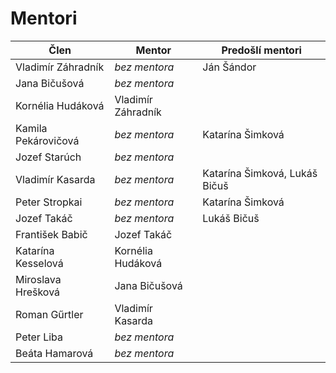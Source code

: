 # Mentori

| Člen                | Mentor                               | Predošlí mentori                     |
|---------------------|--------------------------------------|--------------------------------------|
| Vladimír Záhradník  | *bez mentora*                        | Ján Šándor                           |
| Jana Bičušová       | *bez mentora*                        |                                      |
| Kornélia Hudáková   | Vladimír Záhradník                   |                                      |
| Kamila Pekárovičová | *bez mentora*                        | Katarína Šimková                     |
| Jozef Starúch       | *bez mentora*                        |                                      |
| Vladimír Kasarda    | *bez mentora*                        | Katarína Šimková, Lukáš Bičuš        |
| Peter Stropkai      | *bez mentora*                        | Katarína Šimková                     |
| Jozef Takáč         | *bez mentora*                        | Lukáš Bičuš                          |
| František Babič     | Jozef Takáč                          |                                      |
| Katarína Kesselová  | Kornélia Hudáková                    |                                      |
| Miroslava Hrešková  | Jana Bičušová                        |                                      |
| Roman Gűrtler       | Vladimír Kasarda                     |                                      |
| Peter Liba          | *bez mentora*                        |                                      |
| Beáta Hamarová      | *bez mentora*                        |                                      |
